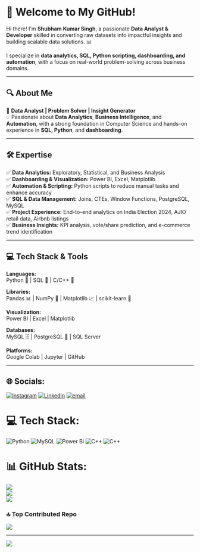 # 🚀 Welcome to My GitHub!

Hi there! I'm **Shubham Kumar Singh**, a passionate **Data Analyst & Developer** skilled in converting raw datasets into impactful insights and building scalable data solutions. 📊

I specialize in **data analytics, SQL, Python scripting, dashboarding, and automation**, with a focus on real-world problem-solving across business domains.

---

## 🔍 About Me

🎯 **Data Analyst | Problem Solver | Insight Generator**  
💡 Passionate about **Data Analytics**, **Business Intelligence**, and **Automation**, with a strong foundation in Computer Science and hands-on experience in **SQL, Python**, and **dashboarding**.

---

## 🛠 Expertise

✅ **Data Analytics:** Exploratory, Statistical, and Business Analysis  
✅ **Dashboarding & Visualization:** Power BI, Excel, Matplotlib  
✅ **Automation & Scripting:** Python scripts to reduce manual tasks and enhance accuracy  
✅ **SQL & Data Management:** Joins, CTEs, Window Functions, PostgreSQL, MySQL  
✅ **Project Experience:** End-to-end analytics on India Election 2024, AJIO retail data, Airbnb listings  
✅ **Business Insights:** KPI analysis, vote/share prediction, and e-commerce trend identification

---

## 💻 Tech Stack & Tools

**Languages:**  
Python 🐍 | SQL 🔴 | C/C++ 🔵

**Libraries:**  
Pandas 📊 | NumPy 🔢 | Matplotlib 📈 | scikit-learn 🤖

**Visualization:**  
Power BI | Excel | Matplotlib

**Databases:**  
MySQL 🗄️ | PostgreSQL 🐘 | SQL Server

**Platforms:**  
Google Colab | Jupyter | GitHub

___

## 🌐 Socials:
[![Instagram](https://img.shields.io/badge/Instagram-%23E4405F.svg?logo=Instagram&logoColor=white)](https://instagram.com/https://www.instagram.com/rajput__sshubham?igsh=MXM3dG94YnViMjkxbQ==) [![LinkedIn](https://img.shields.io/badge/LinkedIn-%230077B5.svg?logo=linkedin&logoColor=white)](https://linkedin.com/in/https://www.linkedin.com/in/shubham-kumar-singh-001651271) [![email](https://img.shields.io/badge/Email-D14836?logo=gmail&logoColor=white)](mailto:sk7892990@gmail.com) 

# 💻 Tech Stack:
![Python](https://img.shields.io/badge/python-3670A0?style=for-the-badge&logo=python&logoColor=ffdd54) ![MySQL](https://img.shields.io/badge/mysql-4479A1.svg?style=for-the-badge&logo=mysql&logoColor=white) ![Power Bi](https://img.shields.io/badge/power_bi-F2C811?style=for-the-badge&logo=powerbi&logoColor=black) ![C++](https://img.shields.io/badge/c++-%2300599C.svg?style=for-the-badge&logo=c%2B%2B&logoColor=white) ![C++](https://img.shields.io/badge/c++-%2300599C.svg?style=for-the-badge&logo=c%2B%2B&logoColor=white)
# 📊 GitHub Stats:
![](https://github-readme-stats.vercel.app/api?username=rajshubhamsingh&theme=dark&hide_border=false&include_all_commits=false&count_private=false)<br/>
![](https://nirzak-streak-stats.vercel.app/?user=rajshubhamsingh&theme=dark&hide_border=false)<br/>
![](https://github-readme-stats.vercel.app/api/top-langs/?username=rajshubhamsingh&theme=dark&hide_border=false&include_all_commits=false&count_private=false&layout=compact)

### 🔝 Top Contributed Repo
![](https://github-contributor-stats.vercel.app/api?username=rajshubhamsingh&limit=5&theme=dark&combine_all_yearly_contributions=true)

---
[![](https://visitcount.itsvg.in/api?id=rajshubhamsingh&icon=0&color=0)](https://visitcount.itsvg.in)

